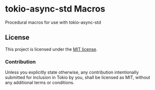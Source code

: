 # tokio-async-std Macros

Procedural macros for use with tokio-async-std

## License

This project is licensed under the [MIT license](LICENSE).

### Contribution

Unless you explicitly state otherwise, any contribution intentionally submitted
for inclusion in Tokio by you, shall be licensed as MIT, without any additional
terms or conditions.
